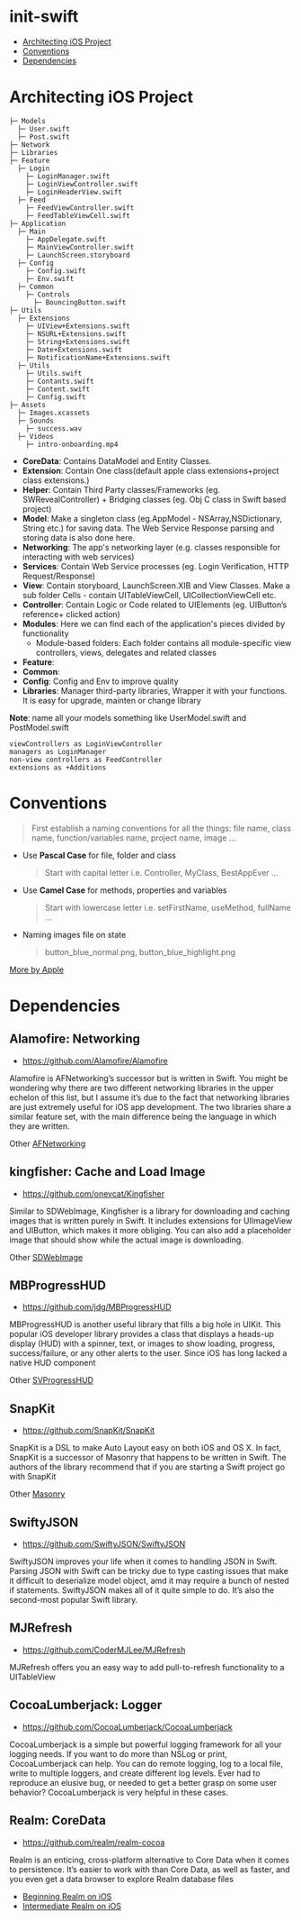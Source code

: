 # init-swift
- [Architecting iOS Project](#architecting-ios-project)
- [Conventions](#conventions)
- [Dependencies](#dependencies)

# Architecting iOS Project

```
├─ Models
  ├─ User.swift
  ├─ Post.swift
├─ Network
├─ Libraries 
├─ Feature
  ├─ Login
    ├─ LoginManager.swift
    ├─ LoginViewController.swift
    ├─ LoginHeaderView.swift
  ├─ Feed
    ├─ FeedViewController.swift
    ├─ FeedTableViewCell.swift 
├─ Application
  ├─ Main
    ├─ AppDelegate.swift
    ├─ MainViewController.swift
    ├─ LaunchScreen.storyboard
  ├─ Config
    ├─ Config.swift
    ├─ Env.swift
  ├─ Common
    ├─ Controls
      ├─ BouncingButton.swift
├─ Utils
  ├─ Extensions
    ├─ UIView+Extensions.swift
    ├─ NSURL+Extensions.swift
    ├─ String+Extensions.swift
    ├─ Date+Extensions.swift
    ├─ NotificationName+Extensions.swift
  ├─ Utils
    ├─ Utils.swift
    ├─ Contants.swift
    ├─ Content.swift
    ├─ Config.swift
├─ Assets
  ├─ Images.xcassets
  ├─ Sounds
    ├─ success.wav
  ├─ Videos
    ├─ intro-onboarding.mp4
```


- **CoreData**: Contains DataModel and Entity Classes.
- **Extension**: Contain One class(default apple class extensions+project class extensions.)
- **Helper**: Contain Third Party classes/Frameworks (eg. SWRevealController) + Bridging classes (eg. Obj C class in Swift based project)
- **Model**: Make a singleton class (eg.AppModel - NSArray,NSDictionary, String etc.) for saving data. The Web Service Response parsing and storing data is also done here.
- **Networking**: The app's networking layer (e.g. classes responsible for interacting with web services)
- **Services**: Contain Web Service processes (eg. Login Verification, HTTP Request/Response)
- **View**: Contain storyboard, LaunchScreen.XIB and View Classes. Make a sub folder Cells - contain UITableViewCell, UICollectionViewCell etc.
- **Controller**: Contain Logic or Code related to UIElements (eg. UIButton’s reference+ clicked action)
- **Modules**: Here we can find each of the application's pieces divided by functionality
  - Module-based folders: Each folder contains all module-specific view controllers, views, delegates and related classes
- **Feature**:
- **Common**:
- **Config**: Config and Env to improve quality
- **Libraries**: Manager third-party libraries, Wrapper it with your functions. It is easy for upgrade, mainten or change library

**Note**: name all your models something like UserModel.swift and PostModel.swift
```
viewControllers as LoginViewController
managers as LoginManager
non-view controllers as FeedController
extensions as +Additions
```

# Conventions
> First establish a naming conventions for all the things: file name, class name, function/variables name, project name, image ...
- Use **Pascal Case** for file, folder and class
  > Start with capital letter i.e. Controller, MyClass, BestAppEver ...
- Use **Camel Case** for methods, properties and variables
  > Start with lowercase letter i.e. setFirstName, useMethod, fullName ...
- Naming images file on state
  > button_blue_normal.png, button_blue_highlight.png
 
 [More by Apple](https://developer.apple.com/library/archive/documentation/Cocoa/Conceptual/CodingGuidelines/CodingGuidelines.html)
 
 
# Dependencies
## Alamofire: Networking
- https://github.com/Alamofire/Alamofire

Alamofire is AFNetworking’s successor but is written in Swift. You might be wondering why there are two different networking libraries in the upper echelon of this list, but I assume it’s due to the fact that networking libraries are just extremely useful for iOS app development. The two libraries share a similar feature set, with the main difference being the language in which they are written.

Other [AFNetworking](https://github.com/AFNetworking/AFNetworking)

## kingfisher: Cache and Load Image
- https://github.com/onevcat/Kingfisher

Similar to SDWebImage, Kingfisher is a library for downloading and caching images that is written purely in Swift. It includes extensions for UIImageView and UIButton, which makes it more obliging. You can also add a placeholder image that should show while the actual image is downloading.

Other [SDWebImage](https://github.com/rs/SDWebImage)

## MBProgressHUD
- https://github.com/jdg/MBProgressHUD

MBProgressHUD is another useful library that fills a big hole in UIKit. This popular iOS developer library provides a class that displays a heads-up display (HUD) with a spinner, text, or images to show loading, progress, success/failure, or any other alerts to the user. Since iOS has long lacked a native HUD component

Other [SVProgressHUD](https://github.com/SVProgressHUD/SVProgressHUD)

## SnapKit
- https://github.com/SnapKit/SnapKit

SnapKit is a DSL to make Auto Layout easy on both iOS and OS X.
In fact, SnapKit is a successor of Masonry that happens to be written in Swift. The authors of the library recommend that if you are starting a Swift project go with SnapKit

Other [Masonry](https://github.com/SnapKit/Masonry)

## SwiftyJSON
- https://github.com/SwiftyJSON/SwiftyJSON

SwiftyJSON improves your life when it comes to handling JSON in Swift. Parsing JSON with Swift can be tricky due to type casting issues that make it difficult to deserialize model object, amd it may require a bunch of nested if statements. SwiftyJSON makes all of it quite simple to do. It’s also the second-most popular Swift library.

## MJRefresh
- https://github.com/CoderMJLee/MJRefresh

MJRefresh offers you an easy way to add pull-to-refresh functionality to a UITableView

## CocoaLumberjack: Logger
- https://github.com/CocoaLumberjack/CocoaLumberjack

CocoaLumberjack is a simple but powerful logging framework for all your logging needs. If you want to do more than NSLog or print, CocoaLumberjack can help. You can do remote logging, log to a local file, write to multiple loggers, and create different log levels. Ever had to reproduce an elusive bug, or needed to get a better grasp on some user behavior? CocoaLumberjack is very helpful in these cases.

## Realm: CoreData
- https://github.com/realm/realm-cocoa

Realm is an enticing, cross-platform alternative to Core Data when it comes to persistence. It’s easier to work with than Core Data, as well as faster, and you even get a data browser to explore Realm database files
- [Beginning Realm on iOS](https://www.raywenderlich.com/4146-beginning-realm-on-ios/lessons/1)
- [Intermediate Realm on iOS](https://www.raywenderlich.com/4200-intermediate-realm-on-ios/lessons/1)


